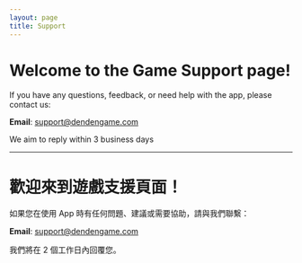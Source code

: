 ```yaml
---
layout: page
title: Support
---
```


# Welcome to the Game Support page!

If you have any questions, feedback, or need help with the app, please contact us:

**Email**: support@dendengame.com

We aim to reply within 3 business days

---

# 歡迎來到遊戲支援頁面！

如果您在使用 App 時有任何問題、建議或需要協助，請與我們聯繫：

**Email**: support@dendengame.com

我們將在 2 個工作日內回覆您。